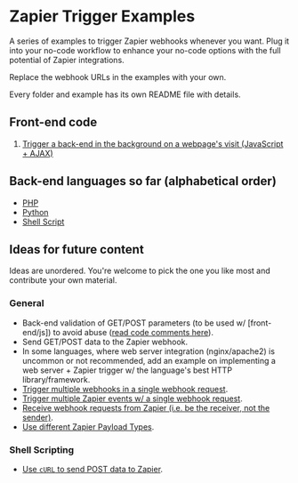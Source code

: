 # Zapier Trigger Examples

A series of examples to trigger Zapier webhooks whenever you want. Plug it into your no-code workflow to enhance your no-code options with the full potential of Zapier integrations.

Replace the webhook URLs in the examples with your own.

Every folder and example has its own README file with details.

## Front-end code

1. [Trigger a back-end in the background on a webpage's visit (JavaScript + AJAX)](front-end/js/1-ajax-trigger-back-end-on-visit)

## Back-end languages so far (alphabetical order)

* [PHP](back-end/php)
* [Python](back-end/python)
* [Shell Script](back-end/shell)

## Ideas for future content

Ideas are unordered. You're welcome to pick the one you like most and contribute your own material.

### General

* Back-end validation of GET/POST parameters (to be used w/ [front-end/js]) to avoid abuse ([read code comments here](front-end/js/1-ajax-trigger-back-end-on-visit/index.js)).
* Send GET/POST data to the Zapier webhook.
* In some languages, where web server integration (nginx/apache2) is uncommon or not recommended, add an example on implementing a web server + Zapier trigger w/ the language's best HTTP library/framework.
* [Trigger multiple webhooks in a single webhook request](https://zapier.com/help/webhooks/#triggering-multiple-webhooks-at-once).
* [Trigger multiple Zapier events w/ a single webhook request](https://zapier.com/help/webhooks/#sending-an-array-of-objects).
* [Receive webhook requests from Zapier (i.e. be the receiver, not the sender)](https://zapier.com/help/webhooks/#catching-the-webhooks).
* [Use different Zapier Payload Types](https://zapier.com/help/webhooks/#inspecting-requests-again).

### Shell Scripting

* [Use `cURL` to send POST data to Zapier](https://zapier.com/help/webhooks/#generating-your-own-requests).
